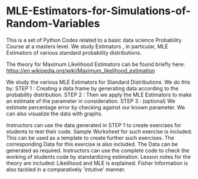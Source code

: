 # MLE-Estimators-for-Simulations-of-Random-Variables
This is a set of Python Codes related to a basic data science Probability Course at a masters level. We study Estimators , in particular, MLE Estimators of various standard probability distributions.

The theory for Maximum Likelihood Estimators can be found briefly here: https://en.wikipedia.org/wiki/Maximum_likelihood_estimation

We study the various MLE Estimators for Standard Distributions. 
We do this by:
 STEP 1 : Creating a data frame by generating data according to the probability distribution. 
 STEP 2 : Then we apply the MLE Estimators to make an estimate of the parameter in consideration.
 STEP 3 : (optional) We estimate percentage error by checking against our known parameter. We can also visualize the data with graphs.

Instructors can use the data generated in STEP 1 to create exercises for students to test their code. 
Sample Worksheet for such exercise is included. This can be used as a template to create further such exercises.
The corresponding Data for this exercise is also included. The Data can be generated as required.
Instructors can use the complete code to check the working of students code by standardizing estimation.
Lesson notes for the theory are included: Likelihood and MLE is explained. Fisher Information is also tackled in a comparatively 'intutive' manner.

